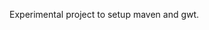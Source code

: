 <html>
	<head>
		<title></title>
	</head>
	<body>
		<p>
			Experimental project to setup maven and gwt.</p>
	</body>
</html>
